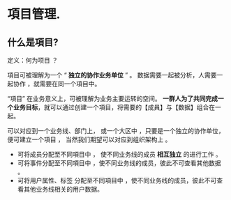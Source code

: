 # 項目管理.

## 什么是項目?

定义：何为项目 ？

項目可被理解为一个 “ **独立的协作业务单位** ” 。 数据需要一起被分析，人需要一起协作 ，就需要在同一个項目中。

“項目” 在业务意义上，可被理解为业务主要运转的空间。 **一群人为了共同完成一个业务目标**，就可以通过创建一个項目，将需要的【成員】与【数据】组合在一起。

可以对应到一个业务线、部门上， 或一个大区中 ，只要是一个独立的协作单位，便可建立一个項目 ， 当然我们期望可以对应到组织架构上 。

* 可将成员分配至不同項目中 ， 使不同业务线的成员 **相互独立** 的进行工作 。
* 可将事件分配至不同項目中 ，使不同业务线的成员，彼此不可查看其他数据 。
* 可将用户属性、标签 分配至不同項目中 ，使不同业务线的成员，彼此不可查看其他业务线相关的用户数据。





## 

